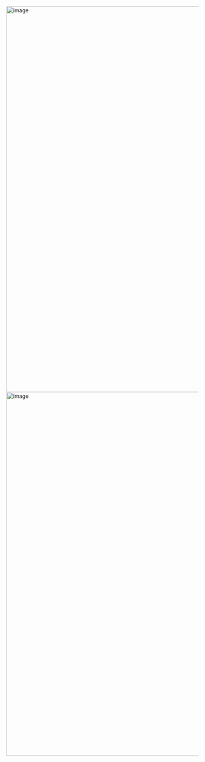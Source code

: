 <img width="1010" alt="image" src="https://github.com/user-attachments/assets/28ca5891-80d4-44d0-844a-82e15040b6d6">
<img width="953" alt="image" src="https://github.com/user-attachments/assets/1b0d2265-1be7-4a5f-83e2-9d9ac22767e7">
